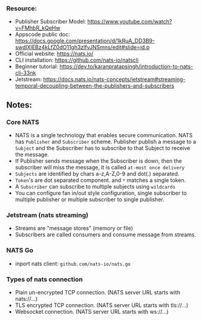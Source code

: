 ### Resource:
* Publisher Subscriber Model: https://www.youtube.com/watch?v=FMhbR_kQeHw
* Appscode public doc: https://docs.google.com/presentation/d/1kRuA_DD3B9-swdIXlEBz4kLfZ0dO11gh3zlfvJNSmns/edit#slide=id.p
* Official website: https://nats.io/
* CLI installation: https://github.com/nats-io/natscli
* Beginner tutorial: https://dev.to/karanpratapsingh/introduction-to-nats-cli-33nk
* Jetstream: https://docs.nats.io/nats-concepts/jetstream#streaming-temporal-decoupling-between-the-publishers-and-subscribers

## Notes:
### Core NATS
* NATS is a single technology that enables secure communication. NATS has `Publisher` and `Subscriber` scheme. Publisher publish a message to a `Subject` and the Subscriber has to subscribe to that Subject to receive the message.
* If Publisher sends message when the Subscriber is down, then the subscriber will miss the message, it is called `at-most once delivery`
* `Subjects` are identified by chars a-z,A-Z,0-9 and dot(.) separated.
* `Token`'s are dot separated component. and `*` matches a single token.
* A `Subscriber` can subscribe to multiple subjects using `wildcards`
* You can configure fan in/out style configuration, single subscriber to multiple publisher or multiple subscriber to single publisher.

### Jetstream (nats streaming)
* Streams are "message stores" (memory or file)
* Subscribers are called consumers and consume message from streams.

### NATS Go
* inport nats client: `github.com/nats-io/nats.go`

### Types of nats connection
* Plain un-encrypted TCP connection. (NATS server URL starts with nats://...)
* TLS encrypted TCP connection. (NATS server URL starts with tls://...)
* Websocket connection. (NATS server URL starts with ws://...)